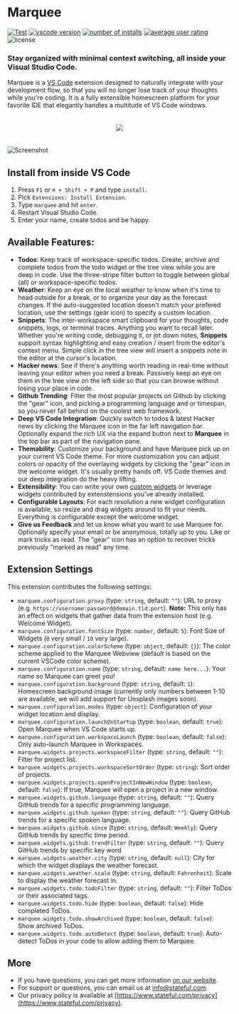 Marquee
=======
[![Test](https://github.com/stateful/vscode-marquee/actions/workflows/test.yml/badge.svg)](https://github.com/stateful/vscode-marquee/actions/workflows/test.yml)
[![vscode version](https://vsmarketplacebadge.apphb.com/version/stateful.marquee.svg)](https://marketplace.visualstudio.com/items?itemName=stateful.marquee&ssr=false#overview)
[![number of installs](https://vsmarketplacebadge.apphb.com/installs/stateful.marquee.svg)](https://marketplace.visualstudio.com/items?itemName=stateful.marquee&ssr=false#overview)
[![average user rating](https://vsmarketplacebadge.apphb.com/rating/stateful.marquee.svg)](https://marketplace.visualstudio.com/items?itemName=stateful.marquee&ssr=false#review-details)
![license](https://img.shields.io/github/license/stateful/marquee.svg)

### Stay organized with minimal context switching, all inside your Visual Studio Code.

Marquee is a [VS Code](https://code.visualstudio.com/) extension designed to naturally integrate with your development flow, so that you will no longer lose track of your thoughts while you're coding. It is a fully extensible homescreen platform for your favorite IDE that elegantly handles a multitude of VS Code windows.

<p align="center" style="padding: 20px 0">
  <a href="https://marketplace.visualstudio.com/items?itemName=stateful.marquee&ssr=false#overview">
    <img src="https://img.shields.io/badge/Install-VSCode%20Marketplace-blue" />
  </a>
</p>

![Screenshot](https://marquee.stateful.com/assets/screenshot-optimized.gif)

## Install from inside VS Code

1. Press `F1` or `⌘ + Shift + P` and type `install`.
2. Pick `Extensions: Install Extension`.
3. Type `marquee` and hit `enter`.
4. Restart Visual Studio Code.
5. Enter your name, create todos and be happy.

## Available Features:

- **Todos**: Keep track of workspace-specific todos. Create, archive and complete todos from the todo widget or the tree view while you are deep in code. Use the three-stripe filter button to toggle between global (all) or workspace-specific todos.
- **Weather**: Keep an eye on the local weather to know when it's time to head outside for a break, or to organize your day as the forecast changes. If the auto-suggested location doesn't match your prefered location, use the settings (gear icon) to specify a custom location.
- **Snippets**: The inter-workspace smart clipboard for your thoughts, code snippets, logs, or terminal traces. Anything you want to recall later. Whether you're writing code, debugging it, or jot down notes, **Snippets** support syntax highlighting and easy creation / insert from the editor's context menu. Simple click in the tree view will insert a snippets note in the editor at the cursor's location.
- **Hacker news**: See if there's anything worth reading in real-time without leaving your editor when you need a break. Passively keep an eye on them in the tree view on the left side so that you can browse without losing your place in code.
- **Github Trending**: Filter the most popular projects on Github by clicking the "gear" icon, and picking a programming language and or timespan, so you never fall behind on the coolest web framework.
- **Deep VS Code Integration**: Quickly switch to todos & latest Hacker news by clicking the Marquee icon in the far left navigation bar. Optionally expand the rich UX via the expand button next to **Marquee** in the top bar as part of the navigation pane.
- **Themability**: Customize your background and have Marquee pick up on your current VS Code theme. For more customization you can adjust colors or opacity of the overlaying widgets by clicking the "gear" icon in the welcome widget. It's usually pretty hands off. VS Code themes and our deep integration do the heavy lifting.
- **Extensibility**: You can write your own [custom widgets](https://marquee.stateful.com/docs/customWidgets) or leverage widgets contributed by extenstensions you've already installed.
- **Configurable Layouts**: For each resolution a new widget configuration is available, so resize and drag widgets around to fit your needs. Everything is configurable except the welcome widget.
- **Give us Feedback** and let us know what you want to use Marquee for. Optionally specify your email or be anonymous, totally up to you. Like or mark tricks as read. The "gear" icon has an option to recover tricks previously "marked as read" any time.

## Extension Settings

This extension contributes the following settings:

* `marquee.configuration.proxy` (type: `string`, default: `""`): URL to proxy (e.g. `https://username:password@domain.tld:port`). __Note:__ This only has an effect on widgets that gather data from the extension host (e.g. Welcome Widget).
* `marquee.configuration.fontSize` (type: `number`, default: `5`): Font Size of Widgets (`0` very small / `10` very large).
* `marquee.configuration.colorScheme` (type: `object`, default: `{}`): The color scheme applied to the Marquee Webview (default is based on the current VSCode color scheme).
* `marquee.configuration.name` (type: `string`, default: `name here...`): Your name so Marquee can greet you!
* `marquee.configuration.background` (type: `string`, default: `1`): Homescreen background image (currently only numbers between 1-10 are available, we will add support for Unsplash images soon).
* `marquee.configuration.modes` (type: `object`): Configuration of your widget location and display.
* `marquee.configuration.launchOnStartup` (type: `boolean`, default: `true`): Open Marquee when VS Code starts up.
* `marquee.configuration.workspaceLaunch` (type: `boolean`, default: `false`): Only auto-launch Marquee in Workspaces.
* `marquee.widgets.projects.workspaceFilter` (type: `string`, default: `""`): Filter for project list.
* `marquee.widgets.projects.workspaceSortOrder` (type: `string`): Sort order of projects.
* `marquee.widgets.projects.openProjectInNewWindow` (type: `boolean`, default: `false`): If true, Marquee will open a project in a new window.
* `marquee.widgets.github.language` (type: `string`, default: `""`): Query GitHub trends for a specific programming language.
* `marquee.widgets.github.spoken` (type: `string`, default: `""`): Query GitHub trends for a specific spoken language.
* `marquee.widgets.github.since` (type: `string`, default: `Weekly`): Query GitHub trends by specific time period.
* `marquee.widgets.github.trendFilter` (type: `string`, default: `""`): Query GitHub trends by specific key word
* `marquee.widgets.weather.city` (type: `string`, default: `null`): City for which the widget displays the weather forecast.
* `marquee.widgets.weather.scale` (type: `string`, default: `Fahrenheit`): Scale to display the weather forecast in.
* `marquee.widgets.todo.todoFilter` (type: `string`, default: `""`): Filter ToDos or their associated tags.
* `marquee.widgets.todo.hide` (type: `boolean`, default: `false`): Hide completed ToDos.
* `marquee.widgets.todo.showArchived` (type: `boolean`, default: `false`): Show archived ToDos.
* `marquee.widgets.todo.autoDetect` (type: `boolean`, default: `true`): Auto-detect ToDos in your code to allow adding them to Marquee.

## More

- If you have questions, you can get more information [on our website](http://marquee.stateful.com).
- For support or questions, you can email us at info@stateful.com.
- Our privacy policy is available at [https://www.stateful.com/privacy](https://www.stateful.com/privacy).
